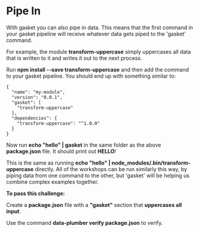 # Pipe In

With gasket you can also pipe in data. This means that the first command
in your gasket pipeline will receive whatever data gets piped to the 'gasket'
command.

For example, the module **transform-uppercase** simply uppercases all
data that is written to it and writes it out to the next process.

Run **npm install --save transform-uppercase** and then add the command
to your gasket pipeline. You should end up with something similar to:

```
{
  "name": "my-module",
  "version": "0.0.1",
  "gasket": [
    "transform-uppercase"
  ],
  "dependencies": {
    "transform-uppercase": "^1.0.0"
  }
}
```

Now run **echo "hello" | gasket** in the same folder as the above
**package.json** file. It should print out **HELLO**!

This is the same as running **echo "hello" | node_modules/.bin/transform-uppercase**
directly. All of the workshops can be run similarly this way, by piping data
from one command to the other, but 'gasket' will be helping us combine complex
examples together.

**To pass this challenge:**

Create a **package.json** file with a **"gasket"** section that **uppercases all input**.

Use the command **data-plumber verify package.json** to verify.
